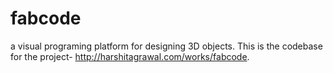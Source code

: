 # fabcode
a visual programing platform for designing 3D objects. This is the codebase for the project- http://harshitagrawal.com/works/fabcode.
